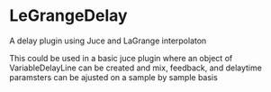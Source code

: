 # LeGrangeDelay
A delay plugin using Juce and LaGrange interpolaton

This could be used in a basic juce plugin where an object of VariableDelayLine can be created and mix, feedback, and delaytime paramsters can be ajusted  on a sample by sample basis
